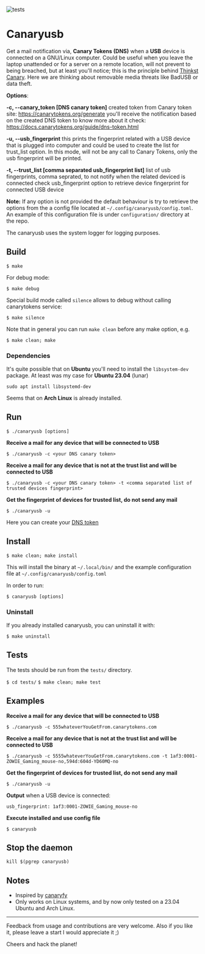 ![tests](https://github.com/carvilsi/canaryusb/actions/workflows/c.yml/badge.svg?branch=main)

# Canaryusb 

Get a mail notification via, **Canary Tokens (DNS)** when a **USB** device is connected on a GNU/Linux computer.
Could be useful when you leave the laptop unattended or for a server on a remote location, will not prevent to being 
breached, but at least you'll notice; this is the principle behind [Thinkst Canary](https://canary.tools/#why).
Here we are thinking about removable media threats like BadUSB or data theft.

**Options**:

**-c, --canary_token [DNS canary token]**
                created token from Canary token site: https://canarytokens.org/generate
                you'll receive the notification based on the created DNS token
                to know more about it check: https://docs.canarytokens.org/guide/dns-token.html

**-u, --usb_fingerprint**
                this prints the fingerprint related with a USB device that is plugged into computer
                and could be used to create the list for trust_list option.
                In this mode, will not be any call to Canary Tokens, only the usb fingerprint will be printed.

**-t, --trust_list [comma separated usb_fingerprint list]**
                list of usb fingerprints, comma seprated, to not notify when the related deviced is connected
                check usb_fingerprint option to retrieve device fingerprint for connected USB device

**Note:**
If any option is not provided the default behaviour is try to retrieve the options from the a config file located at `~/.config/canaryusb/config.toml`.
An example of this configuration file is under `configuration/` directory at the repo.

The canaryusb uses the system logger for logging purposes.

## Build

`$ make`

For debug mode:

`$ make debug`

Special build mode called `silence` allows to debug without calling canarytokens service:

`$ make silence`

Note that in general you can run `make clean` before any make option, e.g.

`$ make clean; make`

### Dependencies

It's quite possible that on **Ubuntu** you'll need to install the `libsystem-dev` package. At least was my case for **Ubuntu 23.04** (lunar)

`sudo apt install libsystemd-dev`

Seems that on **Arch Linux** is already installed.

## Run

`$ ./canaryusb [options]`

**Receive a mail for any device that will be connected to USB**

`$ ./canaryusb -c <your DNS canary token>`

**Receive a mail for any device that is not at the trust list and  will be connected to USB**

`$ ./canaryusb -c <your DNS canary token> -t <comma separated list of trusted devices fingerprint>`

**Get the fingerprint of devices for trusted list, do not send any mail**

`$ ./canaryusb -u`


Here you can create your [DNS token](https://canarytokens.org/generate)

## Install

`$ make clean; make install`

This will install the binary at `~/.local/bin/` and the example configuration file at `~/.config/canaryusb/config.toml`

In order to run:

`$ canaryusb [options]`

### Uninstall

If you already installed canaryusb, you can uninstall it with:

`$ make uninstall`

## Tests

The tests should be run from the `tests/` directory.

`$ cd tests/`
`$ make clean; make test`

## Examples

**Receive a mail for any device that will be connected to USB**

`$ ./canaryusb -c 555whateverYouGetFrom.canarytokens.com`

**Receive a mail for any device that is not at the trust list and  will be connected to USB**

`$ ./canaryusb -c 5555whateverYouGetFrom.canarytokens.com -t 1af3:0001-ZOWIE_Gaming_mouse-no,594d:604d-YD60MQ-no`

**Get the fingerprint of devices for trusted list, do not send any mail**

`$ ./canaryusb -u`

**Output** when a USB device is connected:

`usb_fingerprint: 1af3:0001-ZOWIE_Gaming_mouse-no`

**Execute installed and use config file**

`$ canaryusb`

## Stop the daemon

`kill $(pgrep canaryusb)`

## Notes

- Inspired by [canaryfy](https://github.com/thinkst/canaryfy)
- Only works on Linux systems, and by now only tested on a 23.04 Ubuntu and Arch Linux.

---

Feedback from usage and contributions are very welcome.
Also if you like it, please leave a start I would appreciate it ;)

Cheers and hack the planet!


